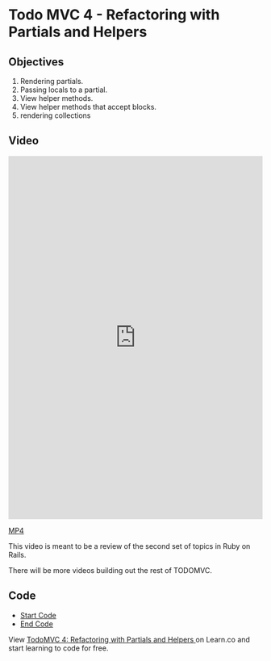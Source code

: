 # Todo MVC 4 - Refactoring with Partials and Helpers

## Objectives

1. Rendering partials.
2. Passing locals to a partial.
3. View helper methods.
4. View helper methods that accept blocks.
5. rendering collections

## Video

<iframe width="100%" height="720" src="https://www.youtube.com/embed/gcecoObIc5s?rel=0&amp;showinfo=0" frameborder="0" allowfullscreen></iframe>

[MP4](http://learn-co-videos.s3.amazonaws.com/rails/todomvc-lecture-4.mp4)

This video is meant to be a review of the second set of topics in Ruby on Rails.

There will be more videos building out the rest of TODOMVC.

## Code

- [Start Code](https://github.com/aviflombaum/todo-mvc-lv/tree/lecture-3)
- [End Code](https://github.com/aviflombaum/todo-mvc-lv/tree/lecture-4)
<p data-visibility='hidden'>View <a href='https://learn.co/lessons/todomvc-4-refactoring-with-partials-and-helpers'>TodoMVC 4: Refactoring with Partials and Helpers </a> on Learn.co and start learning to code for free.</p>
